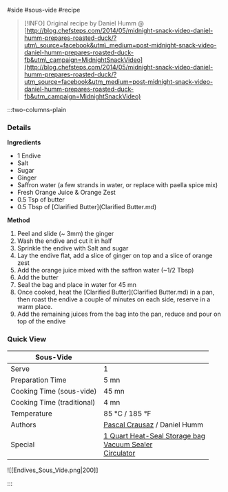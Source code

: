 #side #sous-vide #recipe

> [!INFO]
> Original recipe by Daniel Humm @ [http://blog.chefsteps.com/2014/05/midnight-snack-video-daniel-humm-prepares-roasted-duck/?utm\_source=facebook&utm\_medium=post-midnight-snack-video-daniel-humm-prepares-roasted-duck-fb&utm\_campaign=MidnightSnackVideo](http://blog.chefsteps.com/2014/05/midnight-snack-video-daniel-humm-prepares-roasted-duck/?utm_source=facebook&utm_medium=post-midnight-snack-video-daniel-humm-prepares-roasted-duck-fb&utm_campaign=MidnightSnackVideo)

:::two-columns-plain

### Details
**Ingredients**

- 1 Endive
- Salt
- Sugar
- Ginger
- Saffron water (a few strands in water, or replace with paella spice mix)
- Fresh Orange Juice & Orange Zest
- 0.5 Tsp of butter
- 0.5 Tbsp of [Clarified Butter](Clarified Butter.md)


**Method**

1. Peel and slide (~ 3mm) the ginger
2. Wash the endive and cut it in half
3. Sprinkle the endive with Salt and sugar
4. Lay the endive flat, add a slice of ginger on top and a slice of orange zest
5. Add the orange juice mixed with the saffron water (~1/2 Tbsp)
6. Add the butter
7. Seal the bag and place in water for 45 mn
8. Once cooked, heat the [Clarified Butter](Clarified Butter.md) in a pan, then roast the endive a couple of minutes on each side, reserve in a warm place.
9. Add the remaining juices from the bag into the pan, reduce and pour on top of the endive




### Quick View
| Sous-Vide                  |                                                |
| -------------------------- | ---------------------------------------------- |
| Serve                      | 1                                              |
| Preparation Time           | 5 mn                                           |
| Cooking Time (sous-vide)   | 45 mn                                          |
| Cooking Time (traditional) | 4 mn                                           |
| Temperature                | 85 °C / 185 °F                                 |
| Authors                    | [Pascal Crausaz](mailto:pascal@askpascal.com) / Daniel Humm |
| Special                    | [1 Quart Heat-Seal Storage bag](http://www.amazon.com/gp/product/B001T6LT0O/ref=oh_details_o02_s00_i00?ie=UTF8&psc=1)  <br>[Vacuum Sealer](http://www.amazon.com/gp/product/B0044XDA3S/ref=oh_details_o02_s00_i02?ie=UTF8&psc=1)  <br>[Circulator](https://www.cuisinetechnology.com/sousvide-professional-comparison.php) |

![[Endives_Sous_Vide.png|200]]

:::

